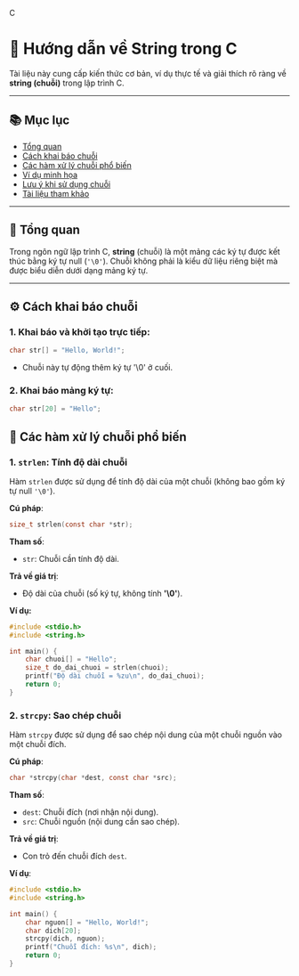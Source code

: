 C
# 📖 Hướng dẫn về String trong C

Tài liệu này cung cấp kiến thức cơ bản, ví dụ thực tế và giải thích rõ ràng về **string (chuỗi)** trong lập trình C.

---

## 📚 Mục lục

- [Tổng quan](#tổng-quan)
- [Cách khai báo chuỗi](#cách-khai-báo-chuỗi)
- [Các hàm xử lý chuỗi phổ biến](#các-hàm-xử-lý-chuỗi-phổ-biến)
- [Ví dụ minh họa](#ví-dụ-minh-họa)
- [Lưu ý khi sử dụng chuỗi](#lưu-ý-khi-sử-dụng-chuỗi)
- [Tài liệu tham khảo](#tài-liệu-tham-khảo)

---

## 🧠 Tổng quan

Trong ngôn ngữ lập trình C, **string** (chuỗi) là một mảng các ký tự được kết thúc bằng ký tự null (`'\0'`). Chuỗi không phải là kiểu dữ liệu riêng biệt mà được biểu diễn dưới dạng mảng ký tự.

---

## ⚙️ Cách khai báo chuỗi

### 1. Khai báo và khởi tạo trực tiếp:
```c
char str[] = "Hello, World!";
```
- Chuỗi này tự động thêm ký tự '\0' ở cuối.

### 2. Khai báo mảng ký tự:
```c
char str[20] = "Hello";
```

## 🔧 Các hàm xử lý chuỗi phổ biến

### 1. `strlen`: Tính độ dài chuỗi

Hàm `strlen` được sử dụng để tính độ dài của một chuỗi (không bao gồm ký tự null `'\0'`).

**Cú pháp**:
```c
size_t strlen(const char *str);
```
**Tham số**:
- `str`: Chuỗi cần tính độ dài.

**Trả về giá trị**:
- Độ dài của chuỗi (số ký tự, không tính **'\0'**).

**Ví dụ:**
```c
#include <stdio.h>
#include <string.h>

int main() {
    char chuoi[] = "Hello";
    size_t do_dai_chuoi = strlen(chuoi);
    printf("Độ dài chuỗi = %zu\n", do_dai_chuoi);
    return 0;
}
```
### 2. `strcpy`: Sao chép chuỗi
Hàm `strcpy` được sử dụng để sao chép nội dung của một chuỗi nguồn vào một chuỗi đích.

**Cú pháp**:
```c
char *strcpy(char *dest, const char *src);
```
**Tham số**:
- `dest`: Chuỗi đích (nơi nhận nội dung).
- `src`: Chuỗi nguồn (nội dung cần sao chép).

**Trả về giá trị**:
- Con trỏ đến chuỗi đích `dest`.

**Ví dụ**:
```c
#include <stdio.h>
#include <string.h>

int main() {
    char nguon[] = "Hello, World!";
    char dich[20];
    strcpy(dich, nguon);
    printf("Chuỗi đích: %s\n", dich);
    return 0;
}
```